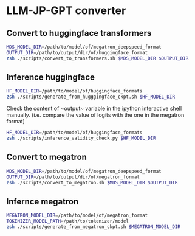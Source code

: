 # LLM-JP-GPT converter
## Convert to huggingface transformers
```bash
MDS_MODEL_DIR=/path/to/model/of/megatron_deepspeed_format
OUTPUT_DIR=/path/to/output/dir/of/huggingface_format
zsh ./scripts/convert_to_transformers.sh $MDS_MODEL_DIR $OUTPUT_DIR
```


## Inference huggingface
```bash
HF_MODEL_DIR=/path/to/model/of/huggingface_formats
zsh ./scripts/generate_from_hugggingface_ckpt.sh $HF_MODEL_DIR
```
Check the content of ~output~ variable in the ipython interactive shell manually. 
(i.e. compare the value of logits with the one in the megatron format)

```bash
HF_MODEL_DIR=/path/to/model/of/huggingface_formats
zsh ./scripts/inference_validity_check.py $HF_MODEL_DIR
```


## Convert to megatron
```bash
MDS_MODEL_DIR=/path/to/model/of/megatron_deepspeed_format
OUTPUT_DIR=/path/to/output/dir/of/megatron_format
zsh ./scripts/convert_to_megatron.sh $MDS_MODEL_DIR $OUTPUT_DIR
```

## Infernce megatron
```bash
MEGATRON_MODEL_DIR=/path/to/model/of/megatron_format
TOKENIZER_MODEL_PATH=/path/to/tokenizer/model
zsh ./scripts/generate_from_megatron_ckpt.sh $MEGATRON_MODEL_DIR
```
